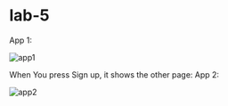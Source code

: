 # lab-5

App 1:

![app1](https://user-images.githubusercontent.com/117647111/204327890-74660209-b178-416e-9adb-529038808164.png)

When You press Sign up, it shows the other page:
App 2:

![app2](https://user-images.githubusercontent.com/117647111/204327436-ef184308-0372-4833-8e61-20e4cac43b1c.png)
